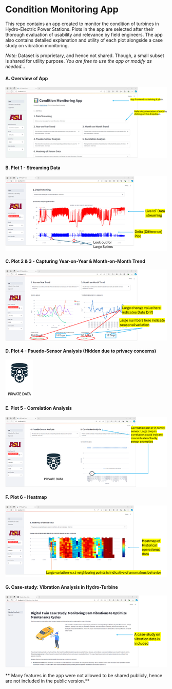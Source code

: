 # Condition Monitoring App

This repo contains an app created to monitor the condition of turbines in Hydro-Electric Power Stations. 
Plots in the app are selected after their thorough evaluation of usability and relevance by field engineers.
The app also contains detailed explanation and utility of each plot alongside a case study on vibration monitoring.

*Note:* Dataset is proprietary, and hence not shared. Though, a small subset is shared for utility purpose. 
*You are free to use the app or modify as needed...*


#### A. Overview of App

<img src="https://github.com/mgupta70/Predictive-Maintenance-Data-Analytics-App/blob/main/media/micro/app_overview_svg.svg" >

#### B. Plot 1 -  Streaming Data

<img src="https://github.com/mgupta70/Predictive-Maintenance-Data-Analytics-App/blob/main/media/micro/plot_1.png" >

#### C. Plot 2 & 3 -  Capturing Year-on-Year & Month-on-Month Trend

<img src="https://github.com/mgupta70/Predictive-Maintenance-Data-Analytics-App/blob/main/media/micro/plot_2_3.png" >

#### D. Plot 4 -  Psuedo-Sensor Analysis (Hidden due to privacy concerns)

<img src="https://github.com/mgupta70/Predictive-Maintenance-Data-Analytics-App/blob/main/media/micro/lock.png" >

#### E. Plot 5 -  Correlation Analysis 

<img src="https://github.com/mgupta70/Predictive-Maintenance-Data-Analytics-App/blob/main/media/micro/plot_5.png" >

#### F. Plot 6 -  Heatmap  

<img src="https://github.com/mgupta70/Predictive-Maintenance-Data-Analytics-App/blob/main/media/micro/plot_6.png" >

#### G. Case-study: Vibration Analysis in Hydro-Turbine  

<img src="https://github.com/mgupta70/Predictive-Maintenance-Data-Analytics-App/blob/main/media/micro/vib_analysis.png" >

** Many features in the app were not allowed to be shared publicly, hence are not included in the public version.**

